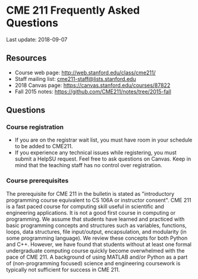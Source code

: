# CME 211 Frequently Asked Questions

Last update: 2018-09-07

## Resources

- Course web page: <http://web.stanford.edu/class/cme211/>
- Staff mailing list: <cme211-staff@lists.stanford.edu>
- 2018 Canvas page: <https://canvas.stanford.edu/courses/87822>
- Fall 2015 notes: <https://github.com/CME211/notes/tree/2015-fall>

## Questions

### Course registration

- If you are on the registrar wait list, you must have room in your schedule to
  be added to CME211.
- If you experience any technical issues while registering, you must submit a
  HelpSU request.  Feel free to ask questions on Canvas.  Keep in mind that the
  teaching staff has no control over registration.

### Course prerequisites

The prerequisite for CME 211 in the bulletin is stated as "introductory
programming course equivalent to CS 106A or instructor consent". CME 211
is a fast paced course for computing skill useful in scientific and
engineering applications. It is not a good first course in computing or
programming. We assume that students have learned and practiced with
basic programming concepts and structures such as variables, functions,
loops, data structures, file input/output, encapsulation, and modularity
(in some programming language). We review these concepts for both Python
and C++. However, we have found that students without at least one
formal undergraduate computing course quickly become overwhelmed with
the pace of CME 211. A background of using MATLAB and/or Python as a
part of (non-programming focused) science and engineering coursework is
typically not sufficient for success in CME 211.























